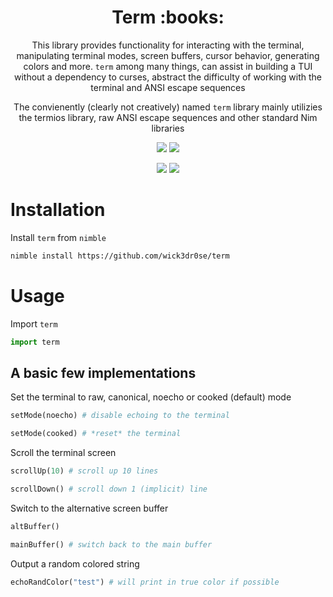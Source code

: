 <div align="center">
<h1>Term :books:</h1>
<p>This library provides functionality for interacting with the terminal, manipulating terminal modes, screen buffers, cursor behavior, generating colors and more. <code>term</code> among many things, can assist in building a TUI without a dependency to curses, abstract the difficulty of working with the terminal and ANSI escape sequences</p>
 
<p>The convienently (clearly not creatively) named <code>term</code> library mainly utilizies the termios library, raw ANSI escape sequences and other standard Nim libraries</p>
<a href='#'><img src="https://img.shields.io/badge/Made%20with-Nim-&?style=flat-square&labelColor=232329&color=FFE953&logo=nim"/></a>
<a href='#'><img src="https://img.shields.io/badge/Maintained%3F-Yes-green.svg?style=flat-square&labelColor=232329&color=5277C3"></img></a>
<br/>

<a href='#'><img src="https://img.shields.io/github/size/wick3dr0se/term/src/term.nim?branch=main&color=%231DBF73&label=Size&logo=files&logoColor=%231DBF73&style=flat-square&labelColor=232329"/></a>
<a href="https://discord.gg/W4mQqNnfSq">
<img src="https://discordapp.com/api/guilds/913584348937207839/widget.png?style=shield"/></a>
</div>

# Installation
Install `term` from `nimble`
```bash
nimble install https://github.com/wick3dr0se/term
```

# Usage
Import `term`
```python
import term
```

## A basic few implementations

Set the terminal to raw, canonical, noecho or cooked (default) mode
```python
setMode(noecho) # disable echoing to the terminal

setMode(cooked) # *reset* the terminal
```

Scroll the terminal screen
```python
scrollUp(10) # scroll up 10 lines

scrollDown() # scroll down 1 (implicit) line
```

Switch to the alternative screen buffer
```python
altBuffer()

mainBuffer() # switch back to the main buffer
```

Output a random colored string
```python
echoRandColor("test") # will print in true color if possible
```
